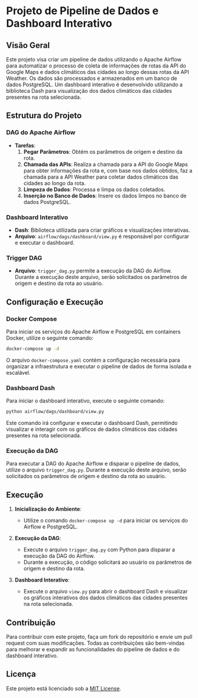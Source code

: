 
# Projeto de Pipeline de Dados e Dashboard Interativo

## Visão Geral

Este projeto visa criar um pipeline de dados utilizando o Apache Airflow para automatizar o processo de coleta de informações de rotas da API do Google Maps e dados climáticos das cidades ao longo dessas rotas da API Weather. Os dados são processados e armazenados em um banco de dados PostgreSQL. Um dashboard interativo é desenvolvido utilizando a biblioteca Dash para visualização dos dados climáticos das cidades presentes na rota selecionada.

## Estrutura do Projeto

### DAG do Apache Airflow

- **Tarefas**:
  1. **Pegar Parâmetros**: Obtém os parâmetros de origem e destino da rota.
  2. **Chamada das APIs**: Realiza a chamada para a API do Google Maps para obter informações da rota e, com base nos dados obtidos, faz a chamada para a API Weather para coletar dados climáticos das cidades ao longo da rota.
  3. **Limpeza de Dados**: Processa e limpa os dados coletados.
  4. **Inserção no Banco de Dados**: Insere os dados limpos no banco de dados PostgreSQL.

### Dashboard Interativo

- **Dash**: Biblioteca utilizada para criar gráficos e visualizações interativas.
- **Arquivo**: `airflow/dags/dashboard/view.py` é responsável por configurar e executar o dashboard.

### Trigger DAG

- **Arquivo**: `trigger_dag.py` permite a execução da DAG do Airflow. Durante a execução deste arquivo, serão solicitados os parâmetros de origem e destino da rota ao usuário.

## Configuração e Execução

### Docker Compose

Para iniciar os serviços do Apache Airflow e PostgreSQL em containers Docker, utilize o seguinte comando:

```bash
docker-compose up -d
```

O arquivo `docker-compose.yaml` contém a configuração necessária para organizar a infraestrutura e executar o pipeline de dados de forma isolada e escalável.

### Dashboard Dash

Para iniciar o dashboard interativo, execute o seguinte comando:

```bash
python airflow/dags/dashboard/view.py
```

Este comando irá configurar e executar o dashboard Dash, permitindo visualizar e interagir com os gráficos de dados climáticos das cidades presentes na rota selecionada.

### Execução da DAG

Para executar a DAG do Apache Airflow e disparar o pipeline de dados, utilize o arquivo `trigger_dag.py`. Durante a execução deste arquivo, serão solicitados os parâmetros de origem e destino da rota ao usuário.

## Execução

1. **Inicialização do Ambiente**:
   - Utilize o comando `docker-compose up -d` para iniciar os serviços do Airflow e PostgreSQL.

2. **Execução da DAG**:
   - Execute o arquivo `trigger_dag.py` com Python para disparar a execução da DAG do Airflow.
   - Durante a execução, o código solicitará ao usuário os parâmetros de origem e destino da rota.

3. **Dashboard Interativo**:
   - Execute o arquivo `view.py` para abrir o dashboard Dash e visualizar os gráficos interativos dos dados climáticos das cidades presentes na rota selecionada.

## Contribuição

Para contribuir com este projeto, faça um fork do repositório e envie um pull request com suas modificações. Todas as contribuições são bem-vindas para melhorar e expandir as funcionalidades do pipeline de dados e do dashboard interativo.

## Licença

Este projeto está licenciado sob a [MIT License](LICENSE).
